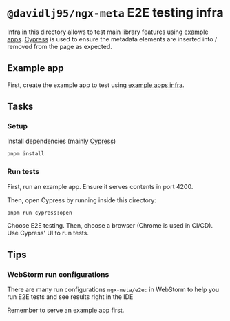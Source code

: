 # `@davidlj95/ngx-meta` E2E testing infra

Infra in this directory allows to test main library features using [example apps](../example-apps). [Cypress] is used to ensure the metadata elements are inserted into / removed from the page as expected.

[Cypress]: https://www.cypress.io/

## Example app

First, create the example app to test using [example apps infra](../example-apps).

## Tasks

### Setup

Install dependencies (mainly [Cypress])

```sh
pnpm install
```

### Run tests

First, run an example app. Ensure it serves contents in port 4200.

Then, open Cypress by running inside this directory:

```sh
pnpm run cypress:open
```

Choose E2E testing. Then, choose a browser (Chrome is used in CI/CD). Use Cypress' UI to run tests.

## Tips

### WebStorm run configurations

There are many run configurations `ngx-meta/e2e:` in WebStorm to help you run E2E tests and see results right in the IDE

Remember to serve an example app first.
